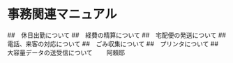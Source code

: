 # 事務関連マニュアル
##　休日出勤について
##　経費の精算について
##　宅配便の発送について
##　電話、来客の対応について
##　ごみ収集について
##　プリンタについて
##　大容量データの送受信について
　　阿頼耶